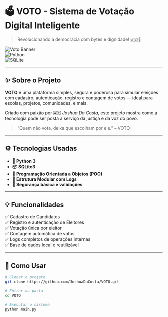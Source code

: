 # 🗳️ VOTO - Sistema de Votação Digital Inteligente

> Revolucionando a democracia com bytes e dignidade! 🇦🇴🚀

![Voto Banner](https://img.shields.io/badge/Made%20in-Angola-green?style=flat-square)  
![Python](https://img.shields.io/badge/Python-3.x-blue?style=flat-square)  
![SQLite](https://img.shields.io/badge/Database-SQLite-lightgrey?style=flat-square)

---

## ✨ Sobre o Projeto

**VOTO** é uma plataforma simples, segura e poderosa para simular eleições com cadastro, autenticação, registro e contagem de votos — ideal para escolas, projetos, comunidades, e mais.

Criado com paixão por 🇦🇴 _Joshua Da Costa_, este projeto mostra como a tecnologia pode ser posta a serviço da justiça e da voz do povo.  

> “Quem não vota, deixa que escolham por ele.” – VOTO

---

## ⚙️ Tecnologias Usadas

- **🐍 Python 3**
- **📦 SQLite3**
- **🧠 Programação Orientada a Objetos (POO)**
- **📁 Estrutura Modular com Logs**
- **🔐 Segurança básica e validações**

---

## 💡 Funcionalidades

✅ Cadastro de Candidatos  
✅ Registro e autenticação de Eleitores  
✅ Votação única por eleitor  
✅ Contagem automática de votos  
✅ Logs completos de operações internas  
✅ Base de dados local e reutilizável

---

## 🧠 Como Usar

```bash
# Clonar o projeto
git clone https://github.com/JoshuaDaCosta/VOTO.git

# Entrar na pasta
cd VOTO

# Executar o sistema
python main.py
